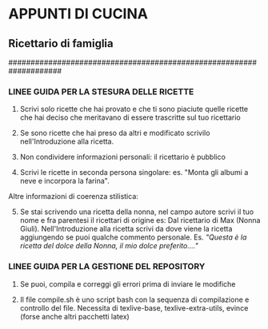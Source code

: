 #                       APPUNTI DI CUCINA
##                     Ricettario di famiglia
####################################################################


### LINEE GUIDA PER LA STESURA DELLE RICETTE


 1. Scrivi solo ricette che hai provato e che ti sono piaciute
    quelle ricette che hai deciso che meritavano di essere 
    trascritte sul tuo ricettario

 2. Se sono ricette che hai preso da altri e modificato
    scrivilo nell'Introduzione alla ricetta.

 3. Non condividere informazioni personali: il ricettario è pubblico

 4. Scrivi le ricette in seconda persona singolare: es. "Monta gli
    albumi a neve e incorpora la farina".

 Altre informazioni di coerenza stilistica:

 5. Se stai scrivendo una ricetta della nonna, nel campo autore
    scrivi il tuo nome e fra parentesi il ricettari di origine es: 
    Dal ricettario di Max (Nonna Giuli). Nell'Introduzione alla 
    ricetta scrivi da dove viene la ricetta aggiungendo se puoi 
    qualche commento personale. Es. *"Questa è la ricetta del dolce
    della Nonna, il mio dolce preferito...."*




### LINEE GUIDA PER LA GESTIONE DEL REPOSITORY 

 1. Se puoi, compila e correggi gli errori prima di inviare le 
    modifiche

 2. Il file compile.sh è uno script bash con la sequenza di 
    compilazione e controllo del file. Necessita di texlive-base, 
    texlive-extra-utils, evince (forse anche altri pacchetti latex)
